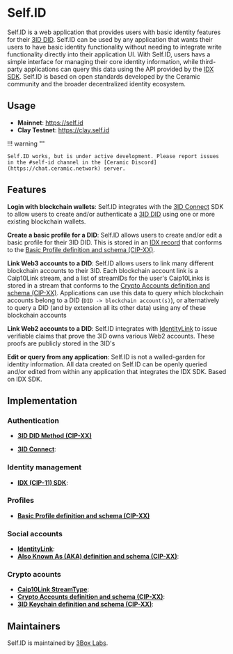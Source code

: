 # Self.ID

Self.ID is a web application that provides users with basic identity features for their [3ID DID](). Self.ID can be used by any application that wants their users to have basic identity functionality without needing to integrate write functionality directly into their application UI. With Self.ID, users havs a simple interface for managing their core identity information, while third-party applications can query this data using the API provided by the [IDX SDK](). Self.ID is based on open standards developed by the Ceramic community and the broader decentralized identity ecosystem.

## **Usage**

- **Mainnet**: https://self.id
- **Clay Testnet**: https://clay.self.id

!!! warning ""

    Self.ID works, but is under active development. Please report issues in the #self-id channel in the [Ceramic Discord](https://chat.ceramic.network) server.

## **Features**

**Login with blockchain wallets**: Self.ID integrates with the [3ID Connect]() SDK to allow users to create and/or authenticate a [3ID DID]() using one or more existing blockchain wallets.

**Create a basic profile for a DID**: Self.ID allows users to create and/or edit a basic profile for their 3ID DID. This is stored in an [IDX record]() that conforms to the [Basic Profile definition and schema (CIP-XX)]().

**Link Web3 accounts to a DID**: Self.ID allows users to link many different blockchain accounts to their 3ID. Each blockchain account link is a Caip10Link stream, and a list of streamIDs for the user's Caip10Links is stored in a stream that conforms to the [Crypto Accounts definition and schema (CIP-XX)](). Applications can use this data to query which blockchain accounts belong to a DID (`DID -> blockchain account(s)`), or alternatively to query a DID (and by extension all its other data) using any of these blockchain accounts

**Link Web2 accounts to a DID**: Self.ID integrates with [IdentityLink]() to issue verifiable claims that prove the 3ID owns various Web2 accounts. These proofs are publicly stored in the 3ID's 

**Edit or query from any application**: Self.ID is not a walled-garden for identity information. All data created on Self.ID can be openly queried and/or edited from within any application that integrates the IDX SDK. Based on IDX SDK.


## **Implementation**

### Authentication

- [**3ID DID Method (CIP-XX)**]()

- [**3ID Connect**]():

### Identity management

- [**IDX (CIP-11) SDK**]():

### Profiles

- [**Basic Profile definition and schema (CIP-XX)**]()

### Social accounts

- [**IdentityLink**]():
- [**Also Known As (AKA) definition and schema (CIP-XX)**]():

### Crypto acounts

- [**Caip10Link StreamType**]():
- [**Crypto Accounts definition and schema (CIP-XX)**]():
- [**3ID Keychain definition and schema (CIP-XX)**]():

## Maintainers

Self.ID is maintained by [3Box Labs](https://3boxlabs.com).

</br>
</br>
</br>
